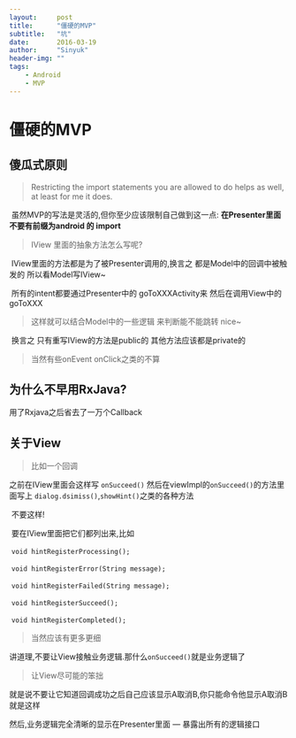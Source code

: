 ```yaml
---
layout:     post
title:      "僵硬的MVP"
subtitle:   "坑"
date:       2016-03-19
author:     "Sinyuk"
header-img: ""
tags:
    - Android
    - MVP
---
```


# 僵硬的MVP

## 傻瓜式原则

> Restricting the import statements you are allowed to do helps as well, at least for me it does.

 虽然MVP的写法是灵活的,但你至少应该限制自己做到这一点: **在Presenter里面不要有前缀为android 的 import**

> IView 里面的抽象方法怎么写呢?

 IView里面的方法都是为了被Presenter调用的,换言之 都是Model中的回调中被触发的 所以看Model写IView~

 所有的intent都要通过Presenter中的 goToXXXActivity来 然后在调用View中的goToXXX

> 这样就可以结合Model中的一些逻辑 来判断能不能跳转 nice~

 换言之 只有重写IView的方法是public的 其他方法应该都是private的

> 当然有些onEvent onClick之类的不算



## 为什么不早用RxJava?

用了Rxjava之后省去了一万个Callback

## 关于View

> 比如一个回调

之前在IView里面会这样写 `onSucceed()` 然后在viewImpl的`onSucceed()`的方法里面写上 `dialog.dsimiss()`,`showHint()`之类的各种方法

 不要这样!

 要在IView里面把它们都列出来,比如

 `void hintRegisterProcessing();`

 `void hintRegisterError(String message);`

 `void hintRegisterFailed(String message);`

 `void hintRegisterSucceed();`

 `void hintRegisterCompleted();`

> 当然应该有更多更细

讲道理,不要让View接触业务逻辑.那什么`onSucceed()`就是业务逻辑了

> 让View尽可能的笨拙

就是说不要让它知道回调成功之后自己应该显示A取消B,你只能命令他显示A取消B 就是这样

然后,业务逻辑完全清晰的显示在Presenter里面  — 暴露出所有的逻辑接口
